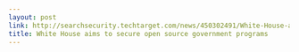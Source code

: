```yaml
---
layout: post
link: http://searchsecurity.techtarget.com/news/450302491/White-House-aims-to-secure-open-source-government-programs
title: White House aims to secure open source government programs
---
```

